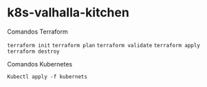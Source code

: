 # k8s-valhalla-kitchen

Comandos Terraform

<code>terraform init</code>
<code>terraform plan</code>
<code>terraform validate</code>
<code>terraform apply</code>
<code>terraform destroy</code>

Comandos Kubernetes

<code>Kubectl apply -f kubernets</code>